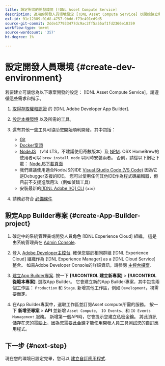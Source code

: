 ```yaml
---
title: 設定所需的開發環境 [!DNL Asset Compute Service]
description: 適用的開發人員環境設定 [!DNL Asset Compute Service] 以開始建立和測試自訂程式碼。
exl-id: 91c12889-01d8-4757-9bdd-f73c491cd9d5
source-git-commit: 2dde177933477dc9ac2ff5a55af1fd2366e18359
workflow-type: tm+mt
source-wordcount: '357'
ht-degree: 1%

---
```


# 設定開發人員環境 {#create-dev-environment}

若要建立可讓您為以下專案開發的設定： [!DNL Asset Compute Service]，請遵循這些需求和指示。

1. [取得存取權和認證](https://developer.adobe.com/app-builder/docs/getting_started/#acquire-access-and-credentials) 的 [!DNL Adobe Developer App Builder].

1. [設定本機環境](https://developer.adobe.com/app-builder/docs/getting_started/#local-environment-set-up) 以及所需的工具。

1. 還有其他一些工具可協助您開始順利開發，其中包括：

   * [Git](https://git-scm.com/)
   * [Docker案頭](https://www.docker.com/get-started)
   * [NodeJS](https://nodejs.org) （v14 LTS，不建議使用奇數版本）及 [NPM](https://www.npmjs.com). OSX HomeBrew的使用者可以 `brew install node` 以同時安裝兩者。 否則，請從以下網址下載： [NodeJS下載頁面](https://nodejs.org/en/)
   * 我們建議使用適合NodeJS的IDE [Visual Studio Code (VS Code)](https://code.visualstudio.com) 因為它是Debugger支援的IDE。 您可以使用任何其他IDE作為程式碼編輯器，但目前不支援進階用法（例如偵錯工具）
   * 安裝最新的[[!DNL Adobe I/O] CLI](https://github.com/adobe/aio-cli) (`aio`)

   <!-- - install using `npm install -g @adobe/aio-cli@7.1.0` -->

1. 請務必符合 [必備條件](/help/understand-extensibility.md#prerequisites-and-provisioning)

<!--
>[!NOTE]
>
>For now, use [!DNL Adobe I/O] CLI v7.1.0 of and do not use [!DNL Adobe I/O] CLI v8.
-->

## 設定App Builder專案 {#create-App-Builder-project}

1. 確定中的系統管理員或開發人員角色 [!DNL Experience Cloud] 組織。 這是由系統管理員在 [Admin Console](https://adminconsole.adobe.com/overview).

1. 登入 [Adobe Developer主控台](https://console.adobe.io/). 確保您屬於相同群組 [!DNL Experience Cloud] 組織作為 [!DNL Experience Manager] as a [!DNL Cloud Service] 整合。 如需Adobe Developer Console的詳細資訊，請參閱 [主控台檔案](https://www.adobe.io/apis/experienceplatform/console/docs.html).

1. [建立App Builder專案](https://developer.adobe.com/app-builder/docs/getting_started/first_app/). 按一下 **[!UICONTROL 建立新專案]** > **[!UICONTROL 從範本專案]**. 選取App Builder。 它會建立新的App Builder專案，其中包含兩個工作區： `Production` 和 `Stage`. 新增其他工作區，例如 `Development`，視需要而定。

1. 在App Builder專案中，選取工作區並訂閱Asset compute所需的服務。 按一下 **新增至專案** > **API** 並新增 `Asset Compute`， `IO Events`、和 `IO Events Management` 服務。 新增第一個API時，它會提示您建立私密金鑰。 將此資訊儲存在您的電腦上，因為您需要此金鑰才能使用開發人員工具測試您的自訂應用程式。

## 下一步 {#next-step}

現在您的環境已設定完畢，您可以 [建立自訂應用程式](develop-custom-application.md).

<!-- More ideas:
 
* Any steps in the beginning that lead to gotchas later should be called out for caution? For example,
  * don't change some defaults initially
  * know risks when deviating from standard path
  * naming conventions to follow
  * Retrieve and format credentials (YAML file details)

TBD: When aio-cli v8 bugs are resolved, update the AIO CLI install command to remove v7.x reference and instruct users to use the latest version. See CQDOC-18346.

-->
